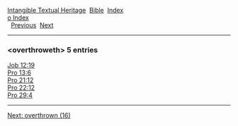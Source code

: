 [Intangible Textual Heritage](../../index)  [Bible](../index) 
[Index](index)   
[o Index](_o_)  
  [Previous](c08165)  [Next](c08167) 

------------------------------------------------------------------------

### &lt;overthroweth&gt; 5 entries

[Job 12:19](../kjv/job012.htm#019)  
[Pro 13:6](../kjv/pro013.htm#006)  
[Pro 21:12](../kjv/pro021.htm#012)  
[Pro 22:12](../kjv/pro022.htm#012)  
[Pro 29:4](../kjv/pro029.htm#004)  

------------------------------------------------------------------------

[Next: overthrown (16)](c08167)
